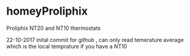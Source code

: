 ﻿# homeyProliphix

 Proliphix NT20 and NT10 thermostats

 22-10-2017   inital commit for github , can only read temerature average which is the local temprature if you have a NT10
